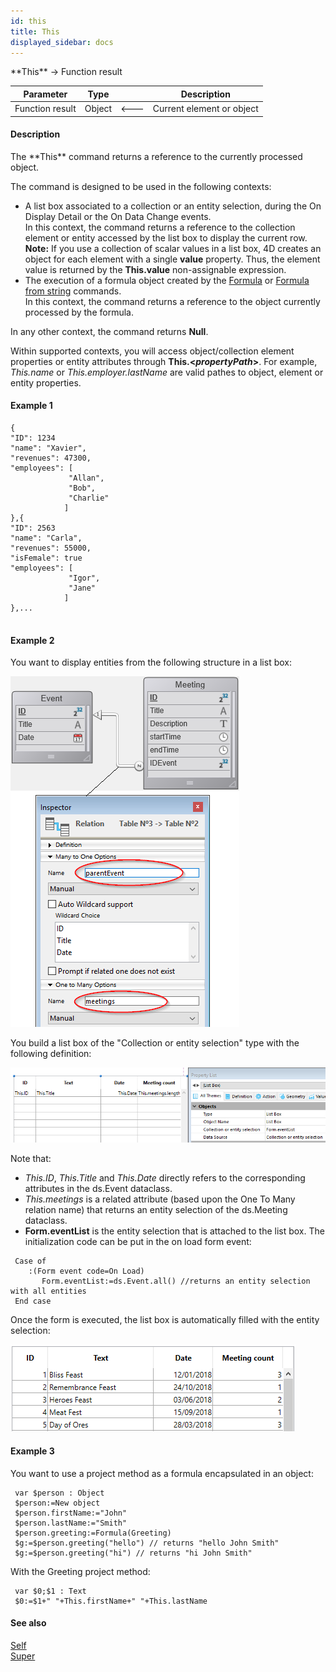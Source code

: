 ```yaml
---
id: this
title: This
displayed_sidebar: docs
---
```


<!--REF #_command_.This.Syntax-->**This** -> Function result<!-- END REF-->
<!--REF #_command_.This.Params-->
| Parameter | Type |  | Description |
| --- | --- | --- | --- |
| Function result | Object | &#x1F850; | Current element or object |

<!-- END REF-->

#### Description 

<!--REF #_command_.This.Summary-->The **This** command returns a reference to the currently processed object.<!-- END REF-->

The command is designed to be used in the following contexts:

* A list box associated to a collection or an entity selection, during the On Display Detail or the On Data Change events.  
In this context, the command returns a reference to the collection element or entity accessed by the list box to display the current row.  
**Note:** If you use a collection of scalar values in a list box, 4D creates an object for each element with a single **value** property. Thus, the element value is returned by the **This.value** non-assignable expression.
* The execution of a formula object created by the [Formula](formula.md) or [Formula from string](formula-from-string.md) commands.  
In this context, the command returns a reference to the object currently processed by the formula.

In any other context, the command returns **Null**.

Within supported contexts, you will access object/collection element properties or entity attributes through **This.<*propertyPath*\>**. For example, *This.name* or *This.employer.lastName* are valid pathes to object, element or entity properties.

#### Example 1 

```undefined
{  
"ID": 1234
"name": "Xavier",  
"revenues": 47300,  
"employees": [  
             "Allan",  
             "Bob", 
             "Charlie"  
            ] 
},{  
"ID": 2563
"name": "Carla",  
"revenues": 55000,  
"isFemale": true
"employees": [  
             "Igor",  
             "Jane"  
            ] 
},...
 
```

#### Example 2 

You want to display entities from the following structure in a list box:

![](../assets/en/commands/pict3872836.en.png)

You build a list box of the "Collection or entity selection" type with the following definition:

![](../assets/en/commands/pict3872844.en.png)

Note that:

* *This.ID*, *This.Title* and *This.Date* directly refers to the corresponding attributes in the ds.Event dataclass.
* *This.meetings* is a related attribute (based upon the One To Many relation name) that returns an entity selection of the ds.Meeting dataclass.
* **Form.eventList** is the entity selection that is attached to the list box. The initialization code can be put in the on load form event:  
```4d  
 Case of  
    :(Form event code=On Load)  
       Form.eventList:=ds.Event.all() //returns an entity selection with all entities  
 End case  
```

Once the form is executed, the list box is automatically filled with the entity selection:

![](../assets/en/commands/pict3872875.en.png)

#### Example 3 

You want to use a project method as a formula encapsulated in an object:

```4d
 var $person : Object
 $person:=New object
 $person.firstName:="John"
 $person.lastName:="Smith"
 $person.greeting:=Formula(Greeting)
 $g:=$person.greeting("hello") // returns "hello John Smith"
 $g:=$person.greeting("hi") // returns "hi John Smith"
```

With the Greeting project method:

```4d
 var $0;$1 : Text
 $0:=$1+" "+This.firstName+" "+This.lastName
```

#### See also 

[Self](self.md)  
[Super](super.md)  
